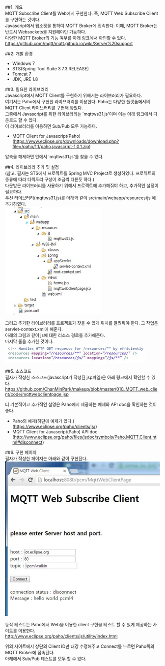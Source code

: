 ##1. 개요  
MQTT Subscribe Client를 Web에서 구현한다. 즉, MQTT Web Subscribe Client를 구현하는 것이다.  
Javascript에서 웹소켓을 통하여 MQTT Broker에 접속한다. 이때, MQTT Broker는 반드시 Websockets을 지원해야만 가능하다.  
다양한 MQTT Broker의 기능 여부를 아래 링크에서 확인할 수 있다.  
https://github.com/mqtt/mqtt.github.io/wiki/Server%20support  

##2. 개발 환경  
- Windows 7
- STS(Spring Tool Suite 3.7.3.RELEASE)  
- Tomcat 7  
- JDK, JRE 1.8  

##3. 필요한 라이브러리  
Javascript에서 MQTT Client를 구현하기 위해서는 라이브러리가 필요하다.  
여기서는 Paho에서 구현한 라이브러리를 이용한다. Paho는 다양한 플랫폼에서의 MQTT Client 라이브러리를 구현해 놓았다.  
그중에서 Javascript를 위한 라이브러리는 'mqttws31.js'이며 이는 아래 링크에서 다운로드 할 수 있다.  
이 라이브러리를 이용하면 Sub/Pub 모두 가능하다.  

- MQTT Client for Javascript(Paho)  
  (https://www.eclipse.org/downloads/download.php?file=/paho/1.1/paho.javascript-1.0.1.zip)  
  
압축을 해제하면 안에서 'mqttws31.js'를 찾을 수 있다.

##4. 라이브러리 추가 및 설정  
(참고. 필자는 STS에서 프로젝트를 Spring MVC Project로 생성하였다. 프로젝트의 종류에 따라 디렉토리 구성이 조금씩 다른듯 하다.)  
다운받은 라이브러리를 사용하기 위해서 프로젝트에 추가해줘야 하고, 추가적인 설정이 필요하다.  
우선 라이브러리(mqttws31.js)를 아래와 같이 src/main/webapp/resources/js 에 추가하였다.  
![](https://github.com/ChanMinPark/makeup/blob/master/010_MQTT_web_client/image/image1_directory.JPG)  
  
그리고 추가한 라이브러리를 프로젝트가 찾을 수 있게 위치를 알려줘야 한다. 그 작업은 servlet-context.xml에 해준다.  
아래의 그림과 같이 js에 대한 리소스 경로를 추가해준다.  
마지막 줄을 추가한 것이다.  
![](https://github.com/ChanMinPark/makeup/blob/master/010_MQTT_web_client/image/image2_servletcontext.JPG)

##5. 소스코드  
필자가 작성한 소스코드(javascript가 작성된 jsp파일)은 아래 링크에서 확인할 수 있다.  
https://github.com/ChanMinPark/makeup/blob/master/010_MQTT_web_client/code/mqttwebclientpage.jsp  

더 기본적이고 추가적인 설명은 Paho에서 제공하는 예제와 API doc을 확인하는 것이 좋다.  
- Paho의 예제(하단에 예제가 있다.)  
  (https://www.eclipse.org/paho/clients/js/)
- MQTT Client for Javascript(Paho) API doc  
  (http://www.eclipse.org/paho/files/jsdoc/symbols/Paho.MQTT.Client.html#disconnect)  

##6. 구현 페이지  
필자가 작성한 페이지는 아래와 같이 구현된다.  
![](https://github.com/ChanMinPark/makeup/blob/master/010_MQTT_web_client/image/image3_web.JPG)  

동작 테스트는 Paho에서 Web을 이용한 client 구현을 테스트 할 수 있게 제공하는 사이트를 이용한다.  
http://www.eclipse.org/paho/clients/js/utility/index.html  

위의 사이트에서 상단의 Client ID만 대강 수정해주고 Connect를 누르면 Paho쪽의 MQTT Broker에 접속된다.  
아래에서 Sub/Pub 테스트를 모두 할 수 있다.  
